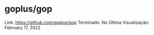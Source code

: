 # goplus/gop

Link: https://github.com/goplus/gop
Terminado: No
Última Visualização: February 17, 2022